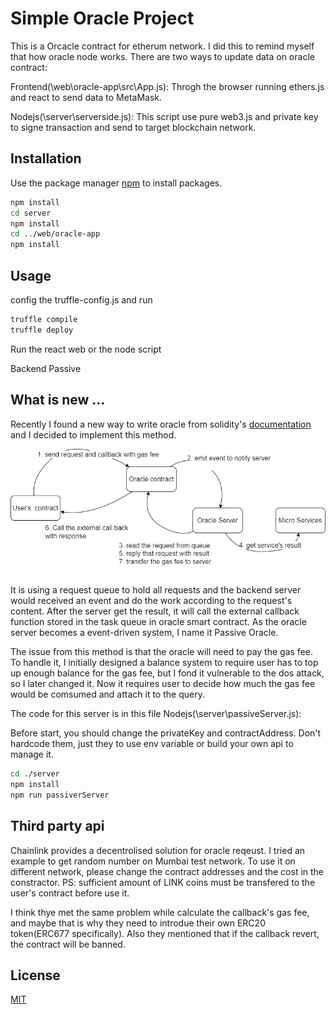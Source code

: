 # Simple Oracle Project

This is a Orcacle contract for etherum network. I did this to remind myself that how oracle node works.
There are two ways to update data on oracle contract:

Frontend(\web\oracle-app\src\App.js): Throgh the browser running ethers.js and react to send data to MetaMask.

Nodejs(\server\serverside.js): This script use pure web3.js and private key to signe transaction and send to target blockchain network.

## Installation

Use the package manager [npm](https://www.npmjs.com/) to install packages.

```bash
npm install
cd server 
npm install
cd ../web/oracle-app
npm install
```

## Usage

config the truffle-config.js and run
```bash
truffle compile
truffle deploy
```
Run the react web or the node script

Backend Passive


## What is new ...

Recently I found a new way to write oracle from solidity's [documentation](https://docs.soliditylang.org/en/v0.8.11/types.html?highlight=oracle#function-types) and I decided to implement this method. 

![Passive Oracle](./PassiveOracle.png)

It is using a request queue to hold all requests and the backend server would received an event and do the work according to the request's content. After the server get the result, it will call the external callback function stored in the task queue in oracle smart contract. As the oracle server becomes a event-driven system, I name it Passive Oracle.

The issue from this method is that the oracle will need to pay the gas fee. To handle it, I initially designed a balance system to require user has to top up enough balance for the gas fee, but I fond it vulnerable to the dos attack, so I later changed it. Now it requires user to decide how much the gas fee would be comsumed and attach it to the query.

The code for this server is in this file Nodejs(\server\passiveServer.js): 

Before start, you should change the privateKey and contractAddress. Don't hardcode them, just they to use env variable or build your own api to manage it.

```bash
cd ./server
npm install
npm run passiverServer
```


## Third party api
Chainlink provides a decentrolised solution for oracle reqeust.  I tried an example to get random number on Mumbai test network. To use it on different network, please change the contract addresses and the cost in the constractor.  PS: sufficient amount of LINK coins must be transfered to the user's contract before use it.

I think thye met the same problem while calculate the callback's gas fee, and maybe that is why they need to introdue their own ERC20 token(ERC677 specifically). Also they mentioned that if the callback revert, the contract will be banned.


## License
[MIT](https://choosealicense.com/licenses/mit/)
